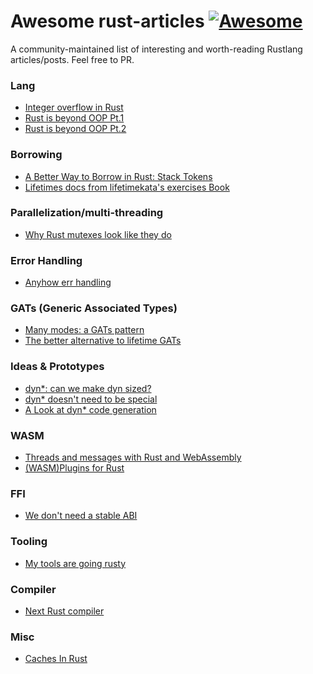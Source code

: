# Awesome rust-articles [![Awesome](https://cdn.rawgit.com/sindresorhus/awesome/d7305f38d29fed78fa85652e3a63e154dd8e8829/media/badge.svg)](https://github.com/sindresorhus/awesome)

A community-maintained list of interesting and worth-reading Rustlang articles/posts.
Feel free to PR.


### Lang
- [Integer overflow in Rust](https://bmoxb.io/2023/01/28/integer-overflow-in-rust.html)
- [Rust is beyond OOP Pt.1](https://www.thecodedmessage.com/posts/oop-1-encapsulation/)
- [Rust is beyond OOP Pt.2](https://www.thecodedmessage.com/posts/oop-2-polymorphism/)
### Borrowing
- [A Better Way to Borrow in Rust: Stack Tokens](https://lucumr.pocoo.org/2022/11/23/stack-tokens/)
- [Lifetimes docs from lifetimekata's exercises Book](https://tfpk.github.io/lifetimekata/chapter_0.html)

### Parallelization/multi-threading
- [Why Rust mutexes look like they do](http://cliffle.com/blog/rust-mutexes/)

### Error Handling
- [Anyhow err handling](https://antoinerr.github.io/blog-website/2023/01/28/rust-anyhow.html)

### GATs (Generic Associated Types)
- [Many modes: a GATs pattern](https://smallcultfollowing.com/babysteps/blog/2022/06/27/many-modes-a-gats-pattern/#many-modes-a-gats-pattern)
- [The better alternative to lifetime GATs](https://sabrinajewson.org/blog/the-better-alternative-to-lifetime-gats)

### Ideas & Prototypes
- [dyn*: can we make dyn sized?](https://smallcultfollowing.com/babysteps//blog/2022/03/29/dyn-can-we-make-dyn-sized/)
- [dyn* doesn't need to be special](https://getpocket.com/read/3592101352)
- [A Look at dyn* code generation](https://blog.theincredibleholk.org/blog/2022/12/12/dyn-star-codegen/)

### WASM
- [Threads and messages with Rust and WebAssembly](https://www.eventhelix.com/rust/rust-to-assembly-arrays-option-box/)
- [(WASM)Plugins for Rust](https://reorchestrate.com/posts/plugins-for-rust/)

### FFI
- [We don't need a stable ABI](https://blaz.is/blog/post/we-dont-need-a-stable-abi/)

### Tooling
- [My tools are going rusty](https://ellie.wtf/my-tools-are-pretty-rusty/)

### Compiler
- [Next Rust compiler](https://matklad.github.io/2023/01/25/next-rust-compiler.html)

### Misc
- [Caches In Rust](https://matklad.github.io/2022/06/11/caches-in-rust.html)